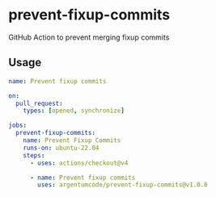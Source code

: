 # prevent-fixup-commits

GitHub Action to prevent merging fixup commits

## Usage

```yaml
name: Prevent fixup commits

on:
  pull_request:
    types: [opened, synchronize]

jobs:
  prevent-fixup-commits:
    name: Prevent Fixup Commits
    runs-on: ubuntu-22.04
    steps:
      - uses: actions/checkout@v4

      - name: Prevent fixup commits
        uses: argentumcode/prevent-fixup-commits@v1.0.0
```
